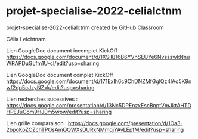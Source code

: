 # projet-specialise-2022-celialctnm
projet-specialise-2022-celialctnm created by GitHub Classroom

Célia Leichtnam

Lien GoogleDoc document incomplet KickOff https://docs.google.com/document/d/1XSiIB16B6YVnSEUYe6NvssswkNnuWRAPDuGLfm1U-cI/edit?usp=sharing

Lien GoogleDoc document complet KickOff https://docs.google.com/document/d/171ExIh6c9ChDNZMfGglQz4lAo5K9nwf2dp5cJzyNZxk/edit?usp=sharing 

Lien recherches sucessives : https://docs.google.com/presentation/d/13Nc5DPEnzxEscBnptVmJktAHTDHPEJuCom9HJ0m5wpw/edit?usp=sharing

Lien grille comparaison : https://docs.google.com/presentation/d/1Oa3-2bpoKoZCZchTPOsAmQQWXsDURxNMmqjYAvLEpfM/edit?usp=sharing

